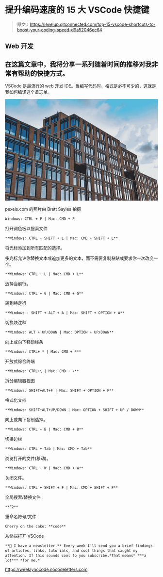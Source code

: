# 提升编码速度的 15 大 VSCode 快捷键

> 原文：<https://levelup.gitconnected.com/top-15-vscode-shortcuts-to-boost-your-coding-speed-d9a52046ec64>

## Web 开发

## 在这篇文章中，我将分享一系列随着时间的推移对我非常有帮助的快捷方式。

VSCode 是最流行的 web 开发 IDE。当编写代码时，格式是必不可少的，这就是我如何编译这个备忘单。

![](img/a2f2c6d8e3edb692b8b668989192ca8b.png)

pexels.com 的照片由 Brett Sayles 拍摄

```
Windows: CTRL + P | Mac: CMD + P
```

打开调色板以搜索文件

```
**Windows: CTRL + SHIFT + L | Mac: CMD + SHIFT + L**
```

将光标添加到所有匹配的选择。

多光标允许你替换文本或追加更多的文本，而不需要复制粘贴或要求你一次改变一个。

```
**Windows: CTRL + L | Mac: CMD + L**
```

选择当前行。

```
**Windows: CTRL + G | Mac: CMD + G**
```

转到特定行

```
**Windows : SHIFT + ALT + A | Mac: SHIFT + OPTION + A**
```

切换块注释

```
**Windows: ALT + UP/DOWN | Mac: OPTION + UP/DOWN**
```

向上或向下移动线条

```
**Windows: CTRL+ * | Mac: CMD + ***
```

开放式综合终端

```
**Windows: CTRL+\ | Mac: CMD + \**
```

拆分编辑器视图

```
**Windows: SHIFT+ALT+F | Mac: SHIFT + OPTION + F**
```

格式化文档

```
**Windows: SHIFT+ALT+UP/DOWN | Mac: OPTION + SHIFT + UP / DOWN**
```

向上或向下复制选择。

```
**Windows: CTRL + B | Mac: CMD + B**
```

切换边栏

```
**Windows: CTRL + Tab | Mac: CMD + Tab**
```

浏览打开的文件(移动)。

```
**Windows: CTRL + W | Mac: CMD + W**
```

关闭文件。

```
**Windows: CTRL + SHIFT + F | Mac: CMD + SHIFT + F**
```

全局搜索/替换文件

```
**F2**
```

重命名符号/文件

```
Cherry on the cake: **code**
```

从终端打开 VSCode

```
**📩 I have a newsletter.** Every week I’ll send you a brief findings of articles, links, tutorials, and cool things that caught my attention. If this sounds cool to you subscribe.*That means* ***a lot*** *for me.*
```

https://weeklynocode.nocodeletters.com